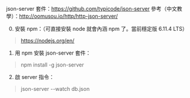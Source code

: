 json-server 套件：https://github.com/typicode/json-server
參考（中文教學）：http://oomusou.io/http/http-json-server/

0. 安裝 npm：（可直接安裝 node 就會內涵 npm 了。當前穩定版 6.11.4 LTS）
> https://nodejs.org/en/

1. 用 npm 安裝 json-server 套件：
> npm install -g json-server

2. 啟 server 指令：
> json-server --watch db.json